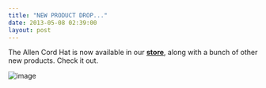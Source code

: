 ```yaml
---
title: "NEW PRODUCT DROP..."
date: 2013-05-08 02:39:00
layout: post
---
```


<p>The Allen Cord Hat is now available in our <strong><a href="http://store.castequality.com">store</a></strong>, along with a bunch of other new products. Check it out.</p>

<p><img alt="image" src="http://media.tumblr.com/7f2760481e5b658f2e3c257ad04201b2/tumblr_inline_mmgrwq6hEj1qz4rgp.jpg"/></p>

<p></p>

